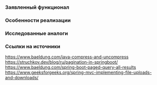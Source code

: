 ### Заявленный функционал

### Особенности реализации

### Исследованные аналоги

### Ссылки на источники

https://www.baeldung.com/java-compress-and-uncompress
https://struchkov.dev/blog/ru/pagination-in-springboot/
https://www.baeldung.com/spring-boot-paged-query-all-results
https://www.geeksforgeeks.org/spring-mvc-implementing-file-uploads-and-downloads/

